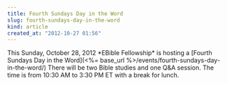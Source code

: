 ```yaml
---
title: Fourth Sundays Day in the Word
slug: fourth-sundays-day-in-the-word
kind: article
created_at: "2012-10-27 01:56"
---
```

<div itemscope itemtype="http://schema.org/Event" markdown="1">
<meta itemprop="name" content="<%= h :title %>">

<span itemprop="description">
This Sunday, October 28, 2012 *EBible Fellowship* is hosting a 
[Fourth Sundays Day in the Word](<%= base_url %>/events/fourth-sundays-day-in-the-word/)
There will be two Bible studies and one Q&A session.  
The time is from 10:30 AM to 3:30 PM ET with a break for lunch.
</span>

<meta itemprop="startDate" content="2012-10-28T10:30-0400">
<meta itemprop="endDate" content="2012-10-28T15:30-0400">

</div>

